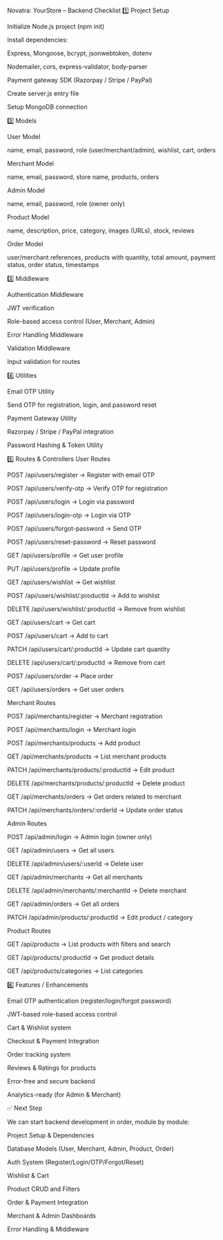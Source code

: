 Novatra: YourStore – Backend Checklist
1️⃣ Project Setup

 Initialize Node.js project (npm init)

 Install dependencies:

Express, Mongoose, bcrypt, jsonwebtoken, dotenv

Nodemailer, cors, express-validator, body-parser

Payment gateway SDK (Razorpay / Stripe / PayPal)

 Create server.js entry file

 Setup MongoDB connection

2️⃣ Models

 User Model

name, email, password, role (user/merchant/admin), wishlist, cart, orders

 Merchant Model

name, email, password, store name, products, orders

 Admin Model

name, email, password, role (owner only)

 Product Model

name, description, price, category, images (URLs), stock, reviews

 Order Model

user/merchant references, products with quantity, total amount, payment status, order status, timestamps

3️⃣ Middleware

 Authentication Middleware

JWT verification

Role-based access control (User, Merchant, Admin)

 Error Handling Middleware

 Validation Middleware

Input validation for routes

4️⃣ Utilities

 Email OTP Utility

Send OTP for registration, login, and password reset

 Payment Gateway Utility

Razorpay / Stripe / PayPal integration

 Password Hashing & Token Utility

5️⃣ Routes & Controllers
User Routes

 POST /api/users/register → Register with email OTP

 POST /api/users/verify-otp → Verify OTP for registration

 POST /api/users/login → Login via password

 POST /api/users/login-otp → Login via OTP

 POST /api/users/forgot-password → Send OTP

 POST /api/users/reset-password → Reset password

 GET /api/users/profile → Get user profile

 PUT /api/users/profile → Update profile

 GET /api/users/wishlist → Get wishlist

 POST /api/users/wishlist/:productId → Add to wishlist

 DELETE /api/users/wishlist/:productId → Remove from wishlist

 GET /api/users/cart → Get cart

 POST /api/users/cart → Add to cart

 PATCH /api/users/cart/:productId → Update cart quantity

 DELETE /api/users/cart/:productId → Remove from cart

 POST /api/users/order → Place order

 GET /api/users/orders → Get user orders

Merchant Routes

 POST /api/merchants/register → Merchant registration

 POST /api/merchants/login → Merchant login

 POST /api/merchants/products → Add product

 GET /api/merchants/products → List merchant products

 PATCH /api/merchants/products/:productId → Edit product

 DELETE /api/merchants/products/:productId → Delete product

 GET /api/merchants/orders → Get orders related to merchant

 PATCH /api/merchants/orders/:orderId → Update order status

Admin Routes

 POST /api/admin/login → Admin login (owner only)

 GET /api/admin/users → Get all users

 DELETE /api/admin/users/:userId → Delete user

 GET /api/admin/merchants → Get all merchants

 DELETE /api/admin/merchants/:merchantId → Delete merchant

 GET /api/admin/orders → Get all orders

 PATCH /api/admin/products/:productId → Edit product / category

Product Routes

 GET /api/products → List products with filters and search

 GET /api/products/:productId → Get product details

 GET /api/products/categories → List categories

6️⃣ Features / Enhancements

 Email OTP authentication (register/login/forgot password)

 JWT-based role-based access control

 Cart & Wishlist system

 Checkout & Payment Integration

 Order tracking system

 Reviews & Ratings for products

 Error-free and secure backend

 Analytics-ready (for Admin & Merchant)

✅ Next Step

We can start backend development in order, module by module:

Project Setup & Dependencies

Database Models (User, Merchant, Admin, Product, Order)

Auth System (Register/Login/OTP/Forgot/Reset)

Wishlist & Cart

Product CRUD and Filters

Order & Payment Integration

Merchant & Admin Dashboards

Error Handling & Middleware